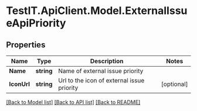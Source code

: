 # TestIT.ApiClient.Model.ExternalIssueApiPriority

## Properties

Name | Type | Description | Notes
------------ | ------------- | ------------- | -------------
**Name** | **string** | Name of external issue priority | 
**IconUrl** | **string** | Url to the icon of external issue priority | [optional] 

[[Back to Model list]](../README.md#documentation-for-models) [[Back to API list]](../README.md#documentation-for-api-endpoints) [[Back to README]](../README.md)

